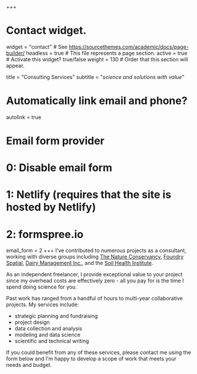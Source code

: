+++
# Contact widget.
widget = "contact"  # See https://sourcethemes.com/academic/docs/page-builder/
headless = true  # This file represents a page section.
active = true  # Activate this widget? true/false
weight = 130  # Order that this section will appear.

title = "Consulting Services"
subtitle = "*science and solutions with value*"

# Automatically link email and phone?
autolink = true

# Email form provider
#   0: Disable email form
#   1: Netlify (requires that the site is hosted by Netlify)
#   2: formspree.io
email_form = 2
+++
I've contributed to numerous projects as a consultant, working with diverse groups including [The Nature Conservancy](https://www.nature.org/), [Foundry Spatial](https://foundryspatial.com/), [Dairy Management Inc.](https://www.usdairy.com/about-us/dmi), and the [Soil Health Institute](https://soilhealthinstitute.org/). 

As an independent freelancer, I provide exceptional value to your project since my overhead costs are effectively zero - all you pay for is the time I spend doing science for you. 

Past work has ranged from a handful of hours to multi-year collaborative projects. My services include:
 - strategic planning and fundraising
 - project design
 - data collection and analysis
 - modeling and data science
 - scientific and technical writing

If you could benefit from any of these services, please contact me using the form below and I'm happy to develop a scope of work that meets your needs and budget.
